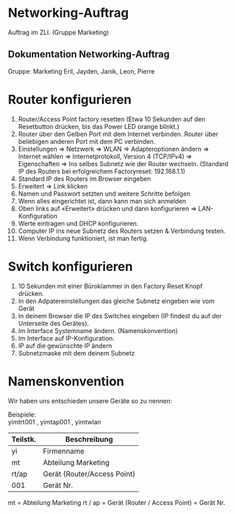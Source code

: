 # Networking-Auftrag
Auftrag im ZLI. (Gruppe Marketing)
## Dokumentation Networking-Auftrag
Gruppe: Marketing
Eril, Jayden, Janik, Leon, Pierre

# Router konfigurieren

1.	Router/Access Point factory resetten (Etwa 10 Sekunden auf den Resetbutton drücken, bis das Power LED orange blinkt.)
2.	Router über den Gelben Port mit dem Internet verbinden. 
Router über beliebigen anderen Port mit dem PC verbinden.
3.	Einstellungen => Netzwerk => WLAN => Adapteroptionen ändern => Internet wählen => Internetprotokoll, Version 4 (TCP/IPv4) => Eigenschaften => 
Ins selbes Subnetz wie der Router wechseln. 
(Standard IP des Routers bei erfolgreichem Factoryreset: 192.168.1.1)
4.	Standard IP des Routers im Browser eingeben
5.	Erweitert => Link klicken
6.	Namen und Passwort setzten und weitere Schritte befolgen
7.	Wenn alles eingerichtet ist, dann kann man sich anmelden
8.	Oben links auf «Erweitert» drücken und dann konfigurieren => LAN-Konfiguration
9.	Werte eintragen und DHCP konfigurieren.
10.	Computer IP ins neue Subnetz des Routers setzen & Verbindung testen.
11.	Wenn Verbindung funktioniert, ist man fertig.


# Switch konfigurieren

1.	10 Sekunden mit einer Büroklammer in den Factory Reset Knopf drücken.
2.	In den Adpatereinstellungen das gleiche Subnetz eingeben wie vom Gerät	
3.	In deinem Browser die IP des Switches eingeben (IP findest du auf der Unterseite des Gerätes).
4.	Im Interface Systemname ändern. (Namenskonvention)
5.	Im Interface auf IP-Konfiguration.
6.	IP auf die gewünschte IP ändern
7.	Subnetzmaske mit dem deinem Subnetz


# Namenskonvention

Wir haben uns entschieden unsere Geräte so zu nennen: 
  
  
Beispiele:    
yimtrt001  ,  yimtap001  ,  yimtwlan

|Teilstk.| Beschreibung |
|-------|-----------------------|
| yi    | Firmenname            |
| mt    | Abteilung Marketing   |
| rt/ap | Gerät (Router/Access Point) |
| 001   | Gerät Nr.             |




 
mt = Abteilung Marketing
rt / ap = Gerät (Router / Access Point)
 = Gerät Nr.

